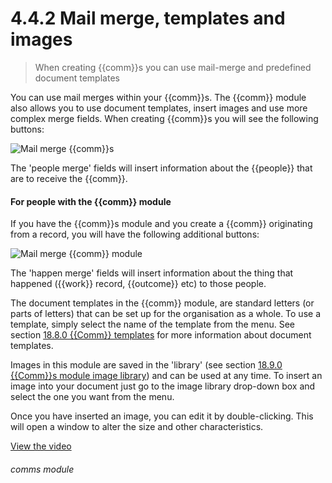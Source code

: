 # 4.4.2    Mail merge, templates and images

> When creating {{comm}}s you can use mail-merge and predefined document templates 

You can use mail merges within your {{comm}}s. The {{comm}} module also allows you to use document templates, insert images and use more complex merge fields. When creating {{comm}}s you will see the following buttons:

![Mail merge {{comm}}s]({{imgpath}}22a.png)

The 'people merge' fields will insert information about the {{people}} that are to receive the {{comm}}.

#### For people with the {{comm}} module

If you have the {{comm}}s module and you create a {{comm}} originating from a record, you will have the following additional buttons:

![Mail merge {{comm}} module]({{imgpath}}22b.png)

The 'happen merge' fields will insert information about the thing that happened ({{work}} record, {{outcome}} etc) to those people.

The document templates in the {{comm}} module, are standard letters (or parts of letters) that can be set up for the organisation as a whole. To use a template, simply select the name of the template from the menu. See section [18.8.0  {{Comm}} templates](/help/index/v/{{version}}/p/18.8.0) for more information about document templates.

Images in this module are saved in the 'library' (see section [18.9.0  {{Comm}}s module image library](/help/index/v/{{version}}/p/18.9.0)) and can be used at any time. To insert an image into your document just go to the image library drop-down box and select the one you want from the menu. 

Once you have inserted an image, you can edit it by double-clicking. This will open a window to alter the size and other characteristics. 

[View the video](/help/video/id/6)
###### comms module

